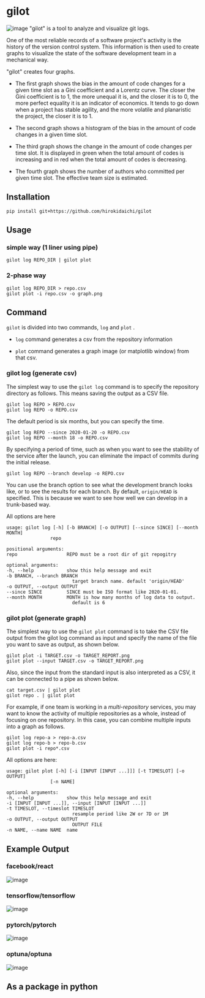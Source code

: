 # gilot
![image](./sample/react.png)
"gilot" is a tool to analyze and visualize git logs.

One of the most reliable records of a software project's activity is the history of the version control system. This information is then used to create graphs to visualize the state of the software development team in a mechanical way.

"gilot"  creates four graphs.

- The first graph shows the bias in the amount of code changes for a given time slot as a Gini coefficient and a Lorentz curve. The closer the Gini coefficient is to 1, the more unequal it is, and the closer it is to 0, the more perfect equality it is an indicator of economics. It tends to go down when a project has stable agility, and the more volatile and planaristic the project, the closer it is to 1.

- The second graph shows a histogram of the bias in the amount of code changes in a given time slot.

- The third graph shows the change in the amount of code changes per time slot. It is displayed in green when the total amount of codes is increasing and in red when the total amount of codes is decreasing.

- The fourth graph shows the number of authors who committed per given time slot. The effective team size is estimated.



## Installation

    pip install git+https://github.com/hirokidaichi/gilot

## Usage

### simple way (1 liner using pipe)
    gilot log REPO_DIR | gilot plot

### 2-phase way

    gilot log REPO_DIR > repo.csv
    gilot plot -i repo.csv -o graph.png

## Command 
``gilot`` is divided into two commands, ``log`` and ``plot`` .
+  ``log`` command generates a csv from the repository information

+  ``plot``  command generates a graph image (or matplotlib window) from that csv.

### gilot log (generate csv)
The simplest way to use the ``gilot log`` command is to specify the repository directory as follows. This means saving the output as a CSV file.

    gilot log REPO > REPO.csv
    gilot log REPO -o REPO.csv

The default period is six months, but you can specify the time.

    gilot log REPO --since 2020-01-20 -o REPO.csv
    gilot log REPO --month 18 -o REPO.csv

By specifying a period of time, such as when you want to see the stability of the service after the launch, you can eliminate the impact of commits during the initial release.

    gilot log REPO --branch develop -o REPO.csv

You can use the branch option to see what the development branch looks like, or to see the results for each branch. By default, ``origin/HEAD`` is specified. This is because we want to see how well we can develop in a trunk-based way.

All options are here

    usage: gilot log [-h] [-b BRANCH] [-o OUTPUT] [--since SINCE] [--month MONTH]
                    repo

    positional arguments:
    repo                  REPO must be a root dir of git repogitry

    optional arguments:
    -h, --help            show this help message and exit
    -b BRANCH, --branch BRANCH
                            target branch name. default 'origin/HEAD'
    -o OUTPUT, --output OUTPUT
    --since SINCE         SINCE must be ISO format like 2020-01-01.
    --month MONTH         MONTH is how many months of log data to output.
                            default is 6
### gilot plot (generate graph)

The simplest way to use the ``gilot plot`` command is to take the CSV file output from the gilot log command as input and specify the name of the file you want to save as output, as shown below.


    gilot plot -i TARGET.csv -o TARGET_REPORT.png
    gilot plot --input TARGET.csv -o TARGET_REPORT.png

Also, since the input from the standard input is also interpreted as a CSV, it can be connected to a pipe as shown below.


    cat target.csv | gilot plot 
    gilot repo . | gilot plot

For example, if one team is working in a *multi-repository* services, you may want to know the activity of multiple repositories as a whole, instead of focusing on one repository. In this case, you can combine multiple inputs into a graph as follows.


    gilot log repo-a > repo-a.csv
    gilot log repo-b > repo-b.csv
    gilot plot -i repo*.csv

All options are here:

    usage: gilot plot [-h] [-i [INPUT [INPUT ...]]] [-t TIMESLOT] [-o OUTPUT]
                    [-n NAME]

    optional arguments:
    -h, --help            show this help message and exit
    -i [INPUT [INPUT ...]], --input [INPUT [INPUT ...]]
    -t TIMESLOT, --timeslot TIMESLOT
                            resample period like 2W or 7D or 1M
    -o OUTPUT, --output OUTPUT
                            OUTPUT FILE
    -n NAME, --name NAME  name



## Example Output

### facebook/react
![image](./sample/react.png)

### tensorflow/tensorflow
![image](./sample/tensorflow.png)

### pytorch/pytorch
![image](./sample/pytorch.png)

### optuna/optuna
![image](./sample/optuna.png)

## As a package in python

 